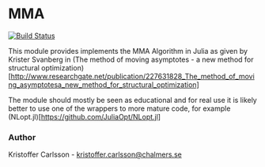 # MMA

[![Build Status](https://travis-ci.org/KristofferC/MMA.jl.svg?branch=master)](https://travis-ci.org/KristofferC/MMA.jl)

This module provides implements the MMA Algorithm in Julia as given by Krister Svanberg in (The method of moving asymptotes - a new method for structural optimization)[http://www.researchgate.net/publication/227631828_The_method_of_moving_asymptotesa_new_method_for_structural_optimization]

The module should mostly be seen as educational and for real use it is likely better to use one of the wrappers to more mature code, for example (NLopt.jl)[https://github.com/JuliaOpt/NLopt.jl]

### Author
Kristoffer Carlsson - kristoffer.carlsson@chalmers.se



